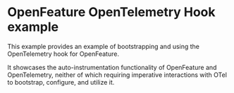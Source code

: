 # OpenFeature OpenTelemetry Hook example

This example provides an example of bootstrapping and using the OpenTelemetry hook for OpenFeature.

It showcases the auto-instrumentation functionality of OpenFeature and OpenTelemetry, neither of which requiring imperative interactions with OTel to bootstrap, configure, and utilize it.
